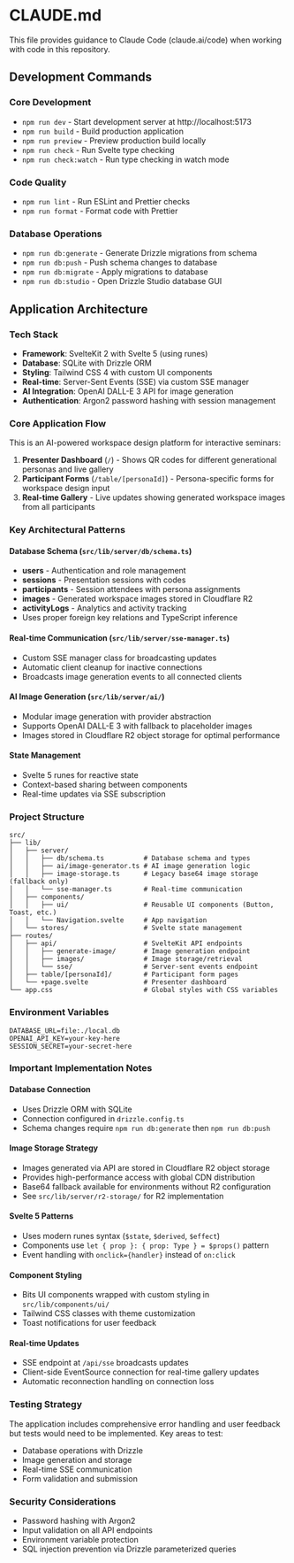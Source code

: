 # CLAUDE.md

This file provides guidance to Claude Code (claude.ai/code) when working with code in this repository.

## Development Commands

### Core Development

- `npm run dev` - Start development server at http://localhost:5173
- `npm run build` - Build production application
- `npm run preview` - Preview production build locally
- `npm run check` - Run Svelte type checking
- `npm run check:watch` - Run type checking in watch mode

### Code Quality

- `npm run lint` - Run ESLint and Prettier checks
- `npm run format` - Format code with Prettier

### Database Operations

- `npm run db:generate` - Generate Drizzle migrations from schema
- `npm run db:push` - Push schema changes to database
- `npm run db:migrate` - Apply migrations to database
- `npm run db:studio` - Open Drizzle Studio database GUI

## Application Architecture

### Tech Stack

- **Framework**: SvelteKit 2 with Svelte 5 (using runes)
- **Database**: SQLite with Drizzle ORM
- **Styling**: Tailwind CSS 4 with custom UI components
- **Real-time**: Server-Sent Events (SSE) via custom SSE manager
- **AI Integration**: OpenAI DALL-E 3 API for image generation
- **Authentication**: Argon2 password hashing with session management

### Core Application Flow

This is an AI-powered workspace design platform for interactive seminars:

1. **Presenter Dashboard** (`/`) - Shows QR codes for different generational personas and live gallery
2. **Participant Forms** (`/table/[personaId]`) - Persona-specific forms for workspace design input
3. **Real-time Gallery** - Live updates showing generated workspace images from all participants

### Key Architectural Patterns

#### Database Schema (`src/lib/server/db/schema.ts`)

- **users** - Authentication and role management
- **sessions** - Presentation sessions with codes
- **participants** - Session attendees with persona assignments
- **images** - Generated workspace images stored in Cloudflare R2
- **activityLogs** - Analytics and activity tracking
- Uses proper foreign key relations and TypeScript inference

#### Real-time Communication (`src/lib/server/sse-manager.ts`)

- Custom SSE manager class for broadcasting updates
- Automatic client cleanup for inactive connections
- Broadcasts image generation events to all connected clients

#### AI Image Generation (`src/lib/server/ai/`)

- Modular image generation with provider abstraction
- Supports OpenAI DALL-E 3 with fallback to placeholder images
- Images stored in Cloudflare R2 object storage for optimal performance

#### State Management

- Svelte 5 runes for reactive state
- Context-based sharing between components
- Real-time updates via SSE subscription

### Project Structure

```
src/
├── lib/
│   ├── server/
│   │   ├── db/schema.ts          # Database schema and types
│   │   ├── ai/image-generator.ts # AI image generation logic
│   │   ├── image-storage.ts      # Legacy base64 image storage (fallback only)
│   │   └── sse-manager.ts        # Real-time communication
│   ├── components/
│   │   ├── ui/                   # Reusable UI components (Button, Toast, etc.)
│   │   └── Navigation.svelte     # App navigation
│   └── stores/                   # Svelte state management
├── routes/
│   ├── api/                      # SvelteKit API endpoints
│   │   ├── generate-image/       # Image generation endpoint
│   │   ├── images/               # Image storage/retrieval
│   │   └── sse/                  # Server-sent events endpoint
│   ├── table/[personaId]/        # Participant form pages
│   └── +page.svelte              # Presenter dashboard
└── app.css                       # Global styles with CSS variables
```

### Environment Variables

```
DATABASE_URL=file:./local.db
OPENAI_API_KEY=your-key-here
SESSION_SECRET=your-secret-here
```

### Important Implementation Notes

#### Database Connection

- Uses Drizzle ORM with SQLite
- Connection configured in `drizzle.config.ts`
- Schema changes require `npm run db:generate` then `npm run db:push`

#### Image Storage Strategy

- Images generated via API are stored in Cloudflare R2 object storage
- Provides high-performance access with global CDN distribution
- Base64 fallback available for environments without R2 configuration
- See `src/lib/server/r2-storage/` for R2 implementation

#### Svelte 5 Patterns

- Uses modern runes syntax (`$state`, `$derived`, `$effect`)
- Components use `let { prop }: { prop: Type } = $props()` pattern
- Event handling with `onclick={handler}` instead of `on:click`

#### Component Styling

- Bits UI components wrapped with custom styling in `src/lib/components/ui/`
- Tailwind CSS classes with theme customization
- Toast notifications for user feedback

#### Real-time Updates

- SSE endpoint at `/api/sse` broadcasts updates
- Client-side EventSource connection for real-time gallery updates
- Automatic reconnection handling on connection loss

### Testing Strategy

The application includes comprehensive error handling and user feedback but tests would need to be implemented. Key areas to test:

- Database operations with Drizzle
- Image generation and storage
- Real-time SSE communication
- Form validation and submission

### Security Considerations

- Password hashing with Argon2
- Input validation on all API endpoints
- Environment variable protection
- SQL injection prevention via Drizzle parameterized queries

